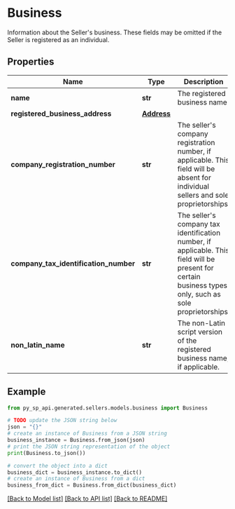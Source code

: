 # Business

Information about the Seller's business. These fields may be omitted if the Seller is registered as an individual.

## Properties

Name | Type | Description | Notes
------------ | ------------- | ------------- | -------------
**name** | **str** | The registered business name. | 
**registered_business_address** | [**Address**](Address.md) |  | 
**company_registration_number** | **str** | The seller&#39;s company registration number, if applicable. This field will be absent for individual sellers and sole proprietorships. | [optional] 
**company_tax_identification_number** | **str** | The seller&#39;s company tax identification number, if applicable. This field will be present for certain business types only, such as sole proprietorships. | [optional] 
**non_latin_name** | **str** | The non-Latin script version of the registered business name, if applicable. | [optional] 

## Example

```python
from py_sp_api.generated.sellers.models.business import Business

# TODO update the JSON string below
json = "{}"
# create an instance of Business from a JSON string
business_instance = Business.from_json(json)
# print the JSON string representation of the object
print(Business.to_json())

# convert the object into a dict
business_dict = business_instance.to_dict()
# create an instance of Business from a dict
business_from_dict = Business.from_dict(business_dict)
```
[[Back to Model list]](../README.md#documentation-for-models) [[Back to API list]](../README.md#documentation-for-api-endpoints) [[Back to README]](../README.md)


